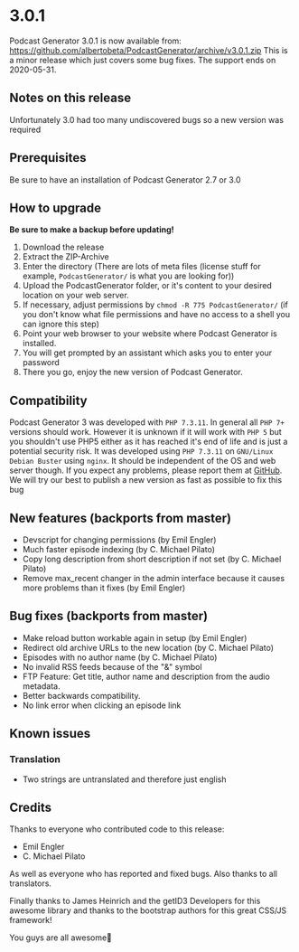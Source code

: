 # 3.0.1
Podcast Generator 3.0.1 is now available from: https://github.com/albertobeta/PodcastGenerator/archive/v3.0.1.zip
This is a minor release which just covers some bug fixes.
The support ends on 2020-05-31.

## Notes on this release
Unfortunately 3.0 had too many undiscovered bugs so a new version was required

## Prerequisites
Be sure to have an installation of Podcast Generator 2.7 or 3.0

## How to upgrade
**Be sure to make a backup before updating!**
1. Download the release
2. Extract the ZIP-Archive
3. Enter the directory (There are lots of meta files (license stuff for example, `PodcastGenerator/` is what you are looking for))
4. Upload the PodcastGenerator folder, or it's content to your desired location on your web server.
5. If necessary, adjust permissions by `chmod -R 775 PodcastGenerator/` (if you don't know what file permissions and have no access to a shell you can ignore this step)
6. Point your web browser to your website where Podcast Generator is installed.
7. You will get prompted by an assistant which asks you to enter your password
8. There you go, enjoy the new version of Podcast Generator.

## Compatibility
Podcast Generator 3 was developed with `PHP 7.3.11`. In general all `PHP 7+` versions should work. However it is unknown if it will work with `PHP 5` but you shouldn't use PHP5 either as it has reached it's end of life and is just a potential security risk.
It was developed using `PHP 7.3.11` on `GNU/Linux Debian Buster` using `nginx`. It should be independent of the OS and web server though. If you expect any problems, please report them at [GitHub](https://github.com/albertobeta/PodcastGenerator/issues). We will try our best to publish a new version as fast as possible to fix this bug

## New features (backports from master)
* Devscript for changing permissions (by Emil Engler)
* Much faster episode indexing (by C. Michael Pilato)
* Copy long description from short description if not set (by C. Michael Pilato)
* Remove max_recent changer in the admin interface because it causes more problems than it fixes (by Emil Engler)

## Bug fixes (backports from master)
* Make reload button workable again in setup (by Emil Engler)
* Redirect old archive URLs to the new location (by C. Michael Pilato)
* Episodes with no author name (by C. Michael Pilato)
* No invalid RSS feeds because of the "&" symbol
* FTP Feature: Get title, author name and description from the audio metadata.
* Better backwards compatibility.
* No link error when clicking an episode link

## Known issues
### Translation
* Two strings are untranslated and therefore just english

## Credits
Thanks to everyone who contributed code to this release:
* Emil Engler
* C. Michael Pilato

As well as everyone who has reported and fixed bugs.
Also thanks to all translators.

Finally thanks to James Heinrich and the getID3 Developers for this awesome library and thanks to the bootstrap authors for this great CSS/JS framework!

You guys are all awesome🚀